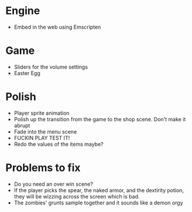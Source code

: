 # Engine
- Embed in the web using Emscripten

# Game
- Sliders for the volume settings
- Easter Egg

# Polish
- Player sprite animation
- Polish up the transition from the game to the shop scene. Don't make it abrupt
- Fade into the menu scene
- FUCKIN PLAY TEST IT!
- Redo the values of the items maybe?

# Problems to fix
- Do you need an over win scene?
- If the player picks the spear, the naked armor, and the dextirity potion, they will be wizzing across the screen which is bad.
- The zombies' grunts sample together and it sounds like a demon orgy
